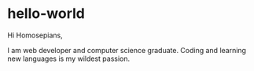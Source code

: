 # hello-world
Hi Homosepians,

I am web developer and computer science graduate. Coding and learning new languages is my wildest passion.
